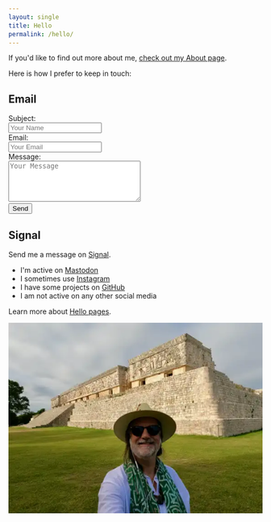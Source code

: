 ```yaml
---
layout: single
title: Hello
permalink: /hello/
---
```

If you'd like to find out more about me, [check out my About page](/about).

Here is how I prefer to keep in touch:

## Email
<form action="mailto:chris@christophersherrod.com" method="get" enctype="text/plain">
    Subject:<br>
    <input type="text" name="subject" placeholder="Your Name"><br>
    Email:<br>
    <input type="email" name="email" placeholder="Your Email"><br>
    Message:<br>
    <textarea name="body" rows="5" cols="30" placeholder="Your Message"></textarea><br>
    <input type="submit" value="Send">
  </form>

## Signal
Send me a message on [Signal](https://signal.me/#eu/dH9DTAPmm2FNDnOok4j-8Fh7u2azNWRlNwAC45j_i-MoSJPpu29CmZiLyi9_pmgt).

- I'm active on [Mastodon](https://pkm.social/@chris)
- I sometimes use [Instagram](https://instagram.com/christophersherrod)
- I have some projects on [GitHub](https://github.com/clsherrod)
- I am not active on any other social media

Learn more about [Hello pages](https://alastairjohnston.com/introducing-hello-pages/).

![Chris](/assets/images/Chris-Uxmal.webp)